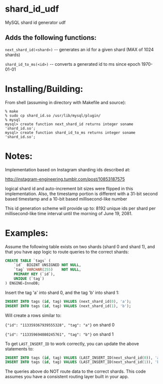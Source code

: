shard_id_udf
============

MySQL shard id generator udf

Adds the following functions:
-----------------------------
`next_shard_id(<shard>)` -- generates an id for a given shard (MAX of 1024 shards)

`shard_id_to_ms(<id>)` -- converts a generated id to ms since epoch 1970-01-01

Installing/Building:
====================
From shell (assuming in directory with Makefile and source):
```
% make
% sudo cp shard_id.so /usr/lib/mysql/plugin/
% mysql
mysql> create function next_shard_id returns integer soname 'shard_id.so';
mysql> create function shard_id_to_ms returns integer soname 'shard_id.so';
```

Notes:
======
Implementation based on Instagram sharding ids described at:

http://instagram-engineering.tumblr.com/post/10853187575

logical shard id and auto-increment bit sizes were flipped in this
implementation. Also, the timestamp portion is different with a 31-bit second
based timestamp and a 10-bit based millisecond-like number

This id generation scheme will provide up to:
8192 unique ids per shard per millisecond-like time interval until the morning
of June 19, 2081.

Examples:
=========
Assume the following table exists on two shards (shard 0 and shard 1), and that you have app logic to route
queries to the correct shards:
```sql
CREATE TABLE `tags` (
    `id`  BIGINT UNSIGNED NOT NULL,
    `tag` VARCHAR(255)    NOT NULL,
    PRIMARY KEY (`id`),
    UNIQUE (`tag`)
) ENGINE=InnoDB;
```

Insert the tag 'a' into shard 0, and the tag 'b' into shard 1:
```sql
INSERT INTO tags (id, tag) VALUES (next_shard_id(0), 'a');
INSERT INTO tags (id, tag) VALUES (next_shard_id(1), 'b');
```
Will create a rows similar to:

`{"id": "113359367939555328", "tag": "a"}` on shard 0

`{"id": "113359694080245761", "tag": "b"}` on shard 1

To get `LAST_INSERT_ID` to work correctly, you can update the above statements to:
```sql
INSERT INTO tags (id, tag) VALUES (LAST_INSERT_ID(next_shard_id(0)), 'a');
INSERT INTO tags (id, tag) VALUES (LAST_INSERT_ID(next_shard_id(1)), 'b');
```

The queries above do NOT route data to the correct shards. This code assumes you
have a consistent routing layer built in your app.
